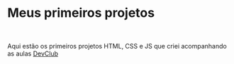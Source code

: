 <h1>Meus primeiros projetos</h1> 
<br>
<p>Aqui estão os primeiros projetos HTML, CSS e JS que criei acompanhando as aulas <a href="https://rodofomori.com.br/devclub">DevClub</a></p>
